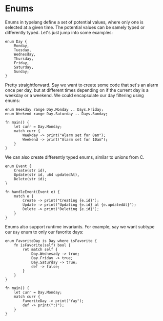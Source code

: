 # Enums
Enums in typelang define a set of potential values, where only one is selected at a given time. The potential values
can be samely typed or differently typed. Let's just jump into some examples:
```
enum Day {
    Monday,
    Tuesday,
    Wednesday,
    Thursday,
    Friday,
    Saturday,
    Sunday;
}
```
Pretty straightforward. Say we want to create some code that set's an alarm once per day, but at different times
depending on if the current day is a weekday or a weekend. We could encapsulate our day filtering using enums:
```
enum Weekday range Day.Monday .. Days.Friday;
enum Weekend range Day.Saturday .. Days.Sunday;

fn main() {
    let curr = Day.Monday;
    match curr {
        Weekday -> print("Alarm set for 8am");
        Weekend -> print("Alarm set for 10am");
    }
}
```

We can also create differently typed enums, similar to unions from C.
```
enum Event {
    Create(str id),
    Update(str id, u64 updatedAt),
    Delete(str id);
}

fn handleEvent(Event e) {
    match e {
        Create -> print("Creating {e.id}");
        Update -> print("Updating {e.id} at {e.updatedAt}");
        Delete -> print("Deleting {e.id}");
    }
}
```

Enums also support runtime invariants. For example, say we want subtype our `Day` enum to only our favorite days:
```
enum FavoriteDay is Day where isFavorite {
    fn isFavorite(self) bool {
        ret match self {
            Day.Wednesady -> true;
            Day.Friday -> true;
            Day.Saturday -> true;
            def -> false;
        }
    }
}

fn main() {
    let curr = Day.Monday;
    match curr {
        FavoriteDay -> print("Yay");
        def -> print(":(");
    }
}
```
